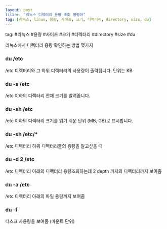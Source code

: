 ```yaml
---   
layout: post     
title:  "리눅스 디렉터리 용량 조회 명령어"     
tag: [리눅스, linux, 용량, 사이즈, 크기, 디렉터리, directory, size, du]   
---     
```

   
   
tag: #리눅스 #용량 #사이즈 #크기 #디렉터리 #directory #size #du    
   
리눅스에서 디렉터리 용량 확인하는 방법 몇가지   
   
### du /etc   
   
/etc 디렉터리와 그 하위 디렉터리의 사용량이 출력됩니다. 단위는 KB      
      
      
### du -s /etc      
      
/etc 이하의 디렉터리 전체 크기를 알려줍니다.    
   
### du -sh /etc   
   
/etc 이하의 디렉터리 크기를 읽기 쉬운 단위 (MB, GB)로 표시합니다.    
   
### du -sh /etc/*   
   
/etc 디렉터리 하위 디렉터리들의 용량을 알고싶을 때   
   
### du -d 2 /etc   
   
/etc 디렉터리 아래의 디렉터리 용량조회하는데 2 depth 까지의 디렉터리까지 보여줌   
   
### du -a /etc   
   
/etc 디렉터리 아래의 파일 용량까지 보여줌   
   
### du -f   
   
디스크 사용량을 보여줌 (마운트 단위)   
